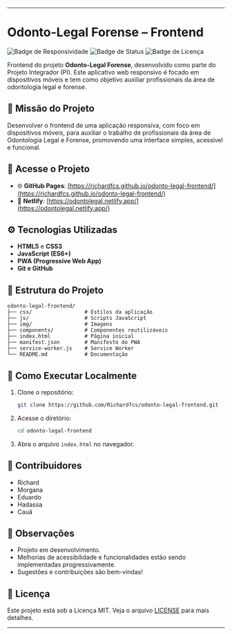 
---

# Odonto-Legal Forense – Frontend

![Badge de Responsividade](https://img.shields.io/badge/Responsivo-Mobile--First-blue)
![Badge de Status](https://img.shields.io/badge/Status-Em%20Desenvolvimento-yellow)
![Badge de Licença](https://img.shields.io/badge/Licença-MIT-green)

Frontend do projeto **Odonto-Legal Forense**, desenvolvido como parte do Projeto Integrador (PI). Este aplicativo web responsivo é focado em dispositivos móveis e tem como objetivo auxiliar profissionais da área de odontologia legal e forense.

## 📱 Missão do Projeto

Desenvolver o frontend de uma aplicação responsiva, com foco em dispositivos móveis, para auxiliar o trabalho de profissionais da área de Odontologia Legal e Forense, promovendo uma interface simples, acessível e funcional.

## 🔗 Acesse o Projeto

* 🌐 **GitHub Pages**: [https://richardfcs.github.io/odonto-legal-frontend/](https://richardfcs.github.io/odonto-legal-frontend/)
* 🚀 **Netlify**: [https://odontolegal.netlify.app/](https://odontolegal.netlify.app/)

## ⚙️ Tecnologias Utilizadas

* **HTML5** e **CSS3**
* **JavaScript (ES6+)**
* **PWA (Progressive Web App)**
* **Git e GitHub**

## 📁 Estrutura do Projeto

```
odonto-legal-frontend/
├── css/                 # Estilos da aplicação
├── js/                  # Scripts JavaScript
├── img/                 # Imagens
├── components/          # Componentes reutilizáveis
├── index.html           # Página inicial
├── manifest.json        # Manifesto do PWA
├── service-worker.js    # Service Worker
└── README.md            # Documentação
```

## 🚀 Como Executar Localmente

1. Clone o repositório:

   ```bash
   git clone https://github.com/Richardfcs/odonto-legal-frontend.git
   ```
2. Acesse o diretório:

   ```bash
   cd odonto-legal-frontend
   ```
3. Abra o arquivo `index.html` no navegador.

## 👥 Contribuidores

* Richard
* Morgana
* Eduardo
* Hadassa
* Cauã

## 📌 Observações

* Projeto em desenvolvimento.
* Melhorias de acessibilidade e funcionalidades estão sendo implementadas progressivamente.
* Sugestões e contribuições são bem-vindas!

## 📄 Licença

Este projeto está sob a Licença MIT. Veja o arquivo [LICENSE](LICENSE) para mais detalhes.

---
